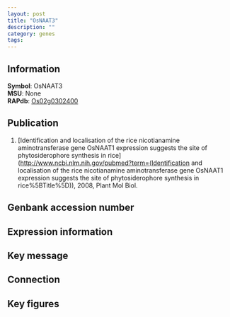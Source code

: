```yaml
---
layout: post
title: "OsNAAT3"
description: ""
category: genes
tags: 
---
```


## Information
__Symbol__: OsNAAT3  
__MSU__: None  
__RAPdb__: [Os02g0302400](http://rapdb.dna.affrc.go.jp/viewer/gbrowse_details/irgsp1?name=Os02g0302400)  

## Publication
1. [Identification and localisation of the rice nicotianamine aminotransferase gene OsNAAT1 expression suggests the site of phytosiderophore synthesis in rice](http://www.ncbi.nlm.nih.gov/pubmed?term=(Identification and localisation of the rice nicotianamine aminotransferase gene OsNAAT1 expression suggests the site of phytosiderophore synthesis in rice%5BTitle%5D)), 2008, Plant Mol Biol.

## Genbank accession number

## Expression information

## Key message

## Connection

## Key figures


